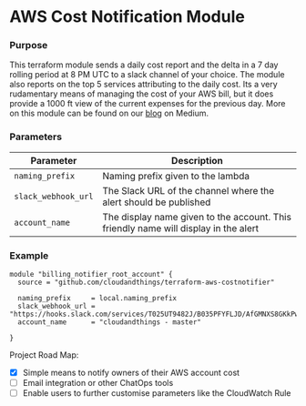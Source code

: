 # AWS Cost Notification Module

### Purpose

This terraform module sends a daily cost report and the delta in a 7 day rolling period at 8 PM UTC to a slack channel of your choice. The module also reports on the top 5 services attributing to the daily cost. Its a very rudamentary means of managing the cost of your AWS bill, but it does provide a 1000 ft view of the current expenses for the previous day. More on this module can be found on our [blog](https://medium.com/cloudandthings/aws-cost-notifier-e437bd311c54) on Medium.

### Parameters

| Parameter | Description|
| ----------| -----------|
| `naming_prefix` | Naming prefix given to the lambda |
| `slack_webhook_url` | The Slack URL of the channel where the alert should be published |
| `account_name` | The display name given to the account. This friendly name will display in the alert |

### Example

```
module "billing_notifier_root_account" {
  source = "github.com/cloudandthings/terraform-aws-costnotifier"

  naming_prefix     = local.naming_prefix
  slack_webhook_url = "https://hooks.slack.com/services/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"
  account_name      = "cloudandthings - master"

}
```

Project Road Map:
- [x] Simple means to notify owners of their AWS account cost
- [ ] Email integration or other ChatOps tools
- [ ] Enable users to further customise parameters like the CloudWatch Rule